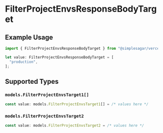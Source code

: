 # FilterProjectEnvsResponseBodyTarget

## Example Usage

```typescript
import { FilterProjectEnvsResponseBodyTarget } from "@simplesagar/vercel/models/filterprojectenvsop.js";

let value: FilterProjectEnvsResponseBodyTarget = [
  "production",
];
```

## Supported Types

### `models.FilterProjectEnvsTarget1[]`

```typescript
const value: models.FilterProjectEnvsTarget1[] = /* values here */
```

### `models.FilterProjectEnvsTarget2`

```typescript
const value: models.FilterProjectEnvsTarget2 = /* values here */
```

